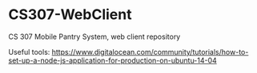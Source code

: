 # CS307-WebClient
CS 307 Mobile Pantry System, web client repository


Useful tools:
https://www.digitalocean.com/community/tutorials/how-to-set-up-a-node-js-application-for-production-on-ubuntu-14-04
